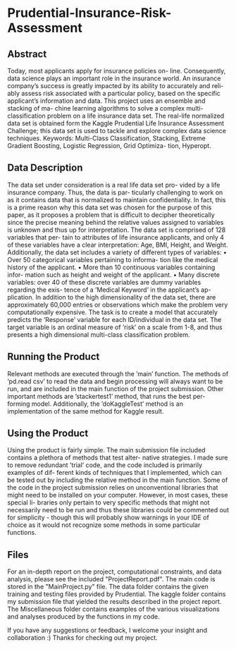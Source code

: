# Prudential-Insurance-Risk-Assessment

## Abstract
Today, most applicants apply for insurance policies on- line. Consequently, data science plays an important role in the insurance world. An insurance company’s success is greatly impacted by its ability to accurately and reli- ably assess risk associated with a particular policy, based on the specific applicant’s information and data.
This project uses an ensemble and stacking of ma- chine learning algorithms to solve a complex multi- classification problem on a life insurance data set. The real-life normalized data set is obtained form the Kaggle Prudential Life Insurance Assessment Challenge; this data set is used to tackle and explore complex data science techniques.
Keywords: Multi-Class Classification, Stacking, Extreme Gradient Boosting, Logistic Regression, Grid Optimiza- tion, Hyperopt.

## Data Description
The data set under consideration is a real life data set pro- vided by a life insurance company. Thus, the data is par- ticularly challenging to work on as it contains data that is normalized to maintain confidentiality. In fact, this is a prime reason why this data set was chosen for the purpose of this paper, as it proposes a problem that is difficult to decipher theoretically since the precise meaning behind the relative values assigned to variables is unknown and thus up for interpretation.
The data set is comprised of 128 variables that per- tain to attributes of life insurance applicants, and only 4 of these variables have a clear interpretation: Age, BMI, Height, and Weight. Additionally, the data set includes a variety of different types of variables:
• Over 50 categorical variables pertaining to informa- tion like the medical history of the applicant.
• More than 10 continuous variables containing infor- mation such as height and weight of the applicant.
• Many discrete variables: over 40 of these discrete
variables are dummy variables regarding the exis- tence of a ’Medical Keyword’ in the applicant’s ap- plication.
In addition to the high dimensionality of the data set, there are approximately 60,000 entries or observations which make the problem very computationally expensive. The task is to create a model that accurately predicts the ’Response’ variable for each ID/individual in the data set. The target variable is an ordinal measure of ’risk’ on a scale from 1-8, and thus presents a high dimensional multi-class classification problem.

## Running the Product
Relevant methods are executed through the ’main’ function. The methods of ’pd.read csv’ to read the data and begin processing will always want to be run, and are included in the main function of the project submission. Other important methods are ’stackertest1’ method, that runs the best per- forming model. Additionally, the ’doKaggleTest’ method is an implementation of the same method for Kaggle result.

## Using the Product
Using the product is fairly simple. The main submission file included contains a plethora of methods that test alter- native strategies. I made sure to remove redundant ’trial’ code, and the code included is primarily examples of dif- ferent kinds of techniques that I implemented, which can be tested out by including the relative method in the main function.
Some of the code in the project submission relies on unconventional libraries that might need to be installed on your computer. However, in most cases, these special li- braries only pertain to very specific methods that might not necessarily need to be run and thus these libraries could be commented out for simplicity - though this will probably show warnings in your IDE of choice as it would not recognize some methods in some particular functions.

## Files
For an in-depth report on the project, computational constraints, and data analysis, please see the included "ProjectReport.pdf". The main code is stored in the "MainProject.py" file. The data folder contains the given training and testing files provided by Prudential. The kaggle folder contains my submission file that yielded the results described in the project report. The Miscellaneous folder contains examples of the various visualizations and analyses produced by the functions in my code. 

If you have any suggestions or feedback, I welcome your insight and collaboration :) Thanks for checking out my project.


